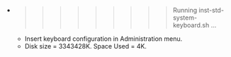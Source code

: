 * >>>>>>>>> Running inst-std-system-keyboard.sh ...
  * Insert keyboard configuration in Administration menu.
  * Disk size = 3343428K. Space Used = 4K.

